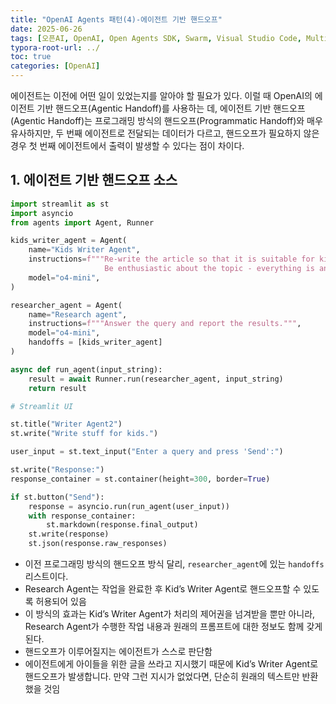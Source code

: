 ```yaml
---
title: "OpenAI Agents 패턴(4)-에이전트 기반 핸드오프"
date: 2025-06-26
tags: [오픈AI, OpenAI, Open Agents SDK, Swarm, Visual Studio Code, Multi-Agents, 멀티 에이전트]
typora-root-url: ../
toc: true
categories: [OpenAI]
---
```


에이전트는 이전에 어떤 일이 있었는지를 알아야 할 필요가 있다. 이럴 때 OpenAI의 에이전트 기반 핸드오프(Agentic Handoff)를 사용하는 데,  에이전트 기반 핸드오프(Agentic Handoff)는 프로그래밍 방식의 핸드오프(Programmatic Handoff)와 매우 유사하지만, 두 번째 에이전트로 전달되는 데이터가 다르고, 핸드오프가 필요하지 않은 경우 첫 번째 에이전트에서 출력이 발생할 수 있다는 점이 차이다. 





## 1. 에이전트 기반 핸드오프 소스

```python
import streamlit as st
import asyncio
from agents import Agent, Runner

kids_writer_agent = Agent(
    name="Kids Writer Agent",
    instructions=f"""Re-write the article so that it is suitable for kids aged around 8. 
                     Be enthusiastic about the topic - everything is an adventure!""",
    model="o4-mini",
)

researcher_agent = Agent(
    name="Research agent",
    instructions=f"""Answer the query and report the results.""",
    model="o4-mini",
    handoffs = [kids_writer_agent]
)

async def run_agent(input_string):
    result = await Runner.run(researcher_agent, input_string)
    return result

# Streamlit UI

st.title("Writer Agent2")
st.write("Write stuff for kids.")

user_input = st.text_input("Enter a query and press 'Send':")

st.write("Response:")
response_container = st.container(height=300, border=True)

if st.button("Send"):
    response = asyncio.run(run_agent(user_input))
    with response_container:
        st.markdown(response.final_output)
    st.write(response)
    st.json(response.raw_responses)
```

* 이전 프로그래밍 방식의 핸드오프 방식 달리, `researcher_agent`에 있는 `handoffs` 리스트이다.
* Research Agent는 작업을 완료한 후 Kid’s Writer Agent로 핸드오프할 수 있도록 허용되어 있음
* 이 방식의 효과는 Kid’s Writer Agent가 처리의 제어권을 넘겨받을 뿐만 아니라, Research Agent가 수행한 작업 내용과 원래의 프롬프트에 대한 정보도 함께 갖게 된다.
* 핸드오프가 이루어질지는 에이전트가 스스로 판단함
* 에이전트에게 아이들을 위한 글을 쓰라고 지시했기 때문에 Kid’s Writer Agent로 핸드오프가 발생합니다. 만약 그런 지시가 없었다면, 단순히 원래의 텍스트만 반환했을 것임

